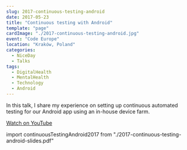 ```yaml
---
slug: 2017-continuous-testing-android
date: 2017-05-23
title: "Continuous testing with Android"
template: "page"
cardImage: "./2017-continuous-testing-android.jpg"
event: "Code Europe"
location: "Kraków, Poland"
categories:
  - NiceDay
  - Talks
tags:
  - DigitalHealth
  - MentalHealth
  - Technology
  - Android
---
```


In this talk, I share my experience on setting up continuous automated testing for our Android app using an in-house device farm.

[Watch on YouTube](https://www.youtube.com/watch?v=raO1dloxLeY)

import continuousTestingAndroid2017 from "./2017-continuous-testing-android-slides.pdf"

<SlidesViewer path={continuousTestingAndroid2017}/>